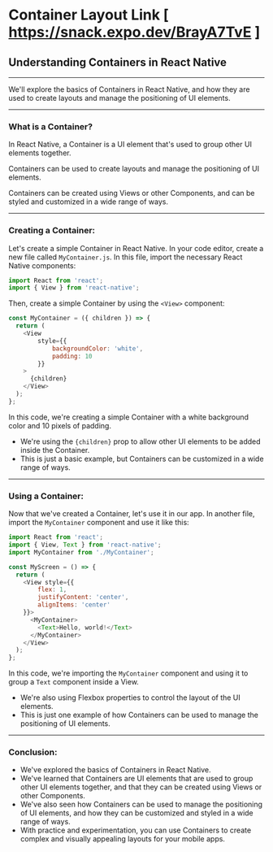# Container Layout Link [ https://snack.expo.dev/BrayA7TvE  ] 

## Understanding Containers in React Native

---

We'll explore the basics of Containers in React Native, and how they are used to create layouts and manage the positioning of UI elements.

---

### What is a Container?
In React Native, a Container is a UI element that's used to group other UI elements together. 

Containers can be used to create layouts and manage the positioning of UI elements. 

Containers can be created using Views or other Components, and can be styled and customized in a wide range of ways.

---

### Creating a Container:
Let's create a simple Container in React Native. In your code editor, create a new file called `MyContainer.js`. In this file, import the necessary React Native components:

```javascript
import React from 'react';
import { View } from 'react-native';
```

Then, create a simple Container by using the `<View>` component:
```javascript
const MyContainer = ({ children }) => {
  return (
    <View 
        style={{ 
            backgroundColor: 'white', 
            padding: 10
        }}
    >
      {children}
    </View>
  );
};
```
In this code, we're creating a simple Container with a white background color and 10 pixels of padding. 
- We're using the `{children}` prop to allow other UI elements to be added inside the Container. 
- This is just a basic example, but Containers can be customized in a wide range of ways.

---

### Using a Container:
Now that we've created a Container, let's use it in our app. In another file, import the `MyContainer` component and use it like this:
```javascript
import React from 'react';
import { View, Text } from 'react-native';
import MyContainer from './MyContainer';

const MyScreen = () => {
  return (
    <View style={{ 
        flex: 1, 
        justifyContent: 'center', 
        alignItems: 'center'
    }}>
      <MyContainer>
        <Text>Hello, world!</Text>
      </MyContainer>
    </View>
  );
};
```
In this code, we're importing the `MyContainer` component and using it to group a `Text` component inside a View. 

- We're also using Flexbox properties to control the layout of the UI elements. 
- This is just one example of how Containers can be used to manage the positioning of UI elements.
---

### Conclusion:
- We've explored the basics of Containers in React Native. 
- We've learned that Containers are UI elements that are used to group other UI elements together, and that they can be created using Views or other Components. 
- We've also seen how Containers can be used to manage the positioning of UI elements, and how they can be customized and styled in a wide range of ways. 
- With practice and experimentation, you can use Containers to create complex and visually appealing layouts for your mobile apps.